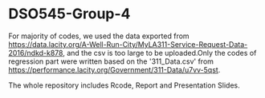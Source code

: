 # DSO545-Group-4

For majority of codes, we used the data exported from https://data.lacity.org/A-Well-Run-City/MyLA311-Service-Request-Data-2016/ndkd-k878, and the csv is too large to be uploaded.Only the codes of regression part were written based on the '311_Data.csv' from https://performance.lacity.org/Government/311-Data/u7vv-5qst.

The whole repository includes Rcode, Report and Presentation Slides.
